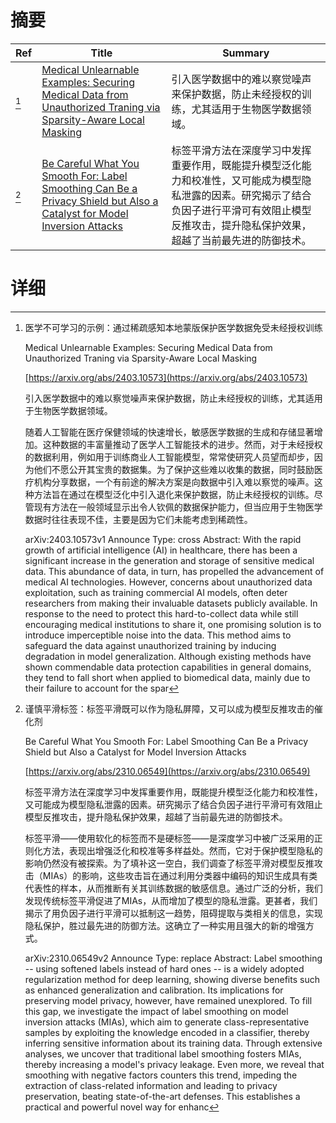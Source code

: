 # 摘要

| Ref | Title | Summary |
| --- | --- | --- |
| [^1] | [Medical Unlearnable Examples: Securing Medical Data from Unauthorized Traning via Sparsity-Aware Local Masking](https://arxiv.org/abs/2403.10573) | 引入医学数据中的难以察觉噪声来保护数据，防止未经授权的训练，尤其适用于生物医学数据领域。 |
| [^2] | [Be Careful What You Smooth For: Label Smoothing Can Be a Privacy Shield but Also a Catalyst for Model Inversion Attacks](https://arxiv.org/abs/2310.06549) | 标签平滑方法在深度学习中发挥重要作用，既能提升模型泛化能力和校准性，又可能成为模型隐私泄露的因素。研究揭示了结合负因子进行平滑可有效阻止模型反推攻击，提升隐私保护效果，超越了当前最先进的防御技术。 |

# 详细

[^1]: 医学不可学习的示例：通过稀疏感知本地蒙版保护医学数据免受未经授权训练

    Medical Unlearnable Examples: Securing Medical Data from Unauthorized Traning via Sparsity-Aware Local Masking

    [https://arxiv.org/abs/2403.10573](https://arxiv.org/abs/2403.10573)

    引入医学数据中的难以察觉噪声来保护数据，防止未经授权的训练，尤其适用于生物医学数据领域。

    

    随着人工智能在医疗保健领域的快速增长，敏感医学数据的生成和存储显著增加。这种数据的丰富量推动了医学人工智能技术的进步。然而，对于未经授权的数据利用，例如用于训练商业人工智能模型，常常使研究人员望而却步，因为他们不愿公开其宝贵的数据集。为了保护这些难以收集的数据，同时鼓励医疗机构分享数据，一个有前途的解决方案是向数据中引入难以察觉的噪声。这种方法旨在通过在模型泛化中引入退化来保护数据，防止未经授权的训练。尽管现有方法在一般领域显示出令人钦佩的数据保护能力，但当应用于生物医学数据时往往表现不佳，主要是因为它们未能考虑到稀疏性。

    arXiv:2403.10573v1 Announce Type: cross  Abstract: With the rapid growth of artificial intelligence (AI) in healthcare, there has been a significant increase in the generation and storage of sensitive medical data. This abundance of data, in turn, has propelled the advancement of medical AI technologies. However, concerns about unauthorized data exploitation, such as training commercial AI models, often deter researchers from making their invaluable datasets publicly available. In response to the need to protect this hard-to-collect data while still encouraging medical institutions to share it, one promising solution is to introduce imperceptible noise into the data. This method aims to safeguard the data against unauthorized training by inducing degradation in model generalization. Although existing methods have shown commendable data protection capabilities in general domains, they tend to fall short when applied to biomedical data, mainly due to their failure to account for the spar
    
[^2]: 谨慎平滑标签：标签平滑既可以作为隐私屏障，又可以成为模型反推攻击的催化剂

    Be Careful What You Smooth For: Label Smoothing Can Be a Privacy Shield but Also a Catalyst for Model Inversion Attacks

    [https://arxiv.org/abs/2310.06549](https://arxiv.org/abs/2310.06549)

    标签平滑方法在深度学习中发挥重要作用，既能提升模型泛化能力和校准性，又可能成为模型隐私泄露的因素。研究揭示了结合负因子进行平滑可有效阻止模型反推攻击，提升隐私保护效果，超越了当前最先进的防御技术。

    

    标签平滑——使用软化的标签而不是硬标签——是深度学习中被广泛采用的正则化方法，表现出增强泛化和校准等多样益处。然而，它对于保护模型隐私的影响仍然没有被探索。为了填补这一空白，我们调查了标签平滑对模型反推攻击（MIAs）的影响，这些攻击旨在通过利用分类器中编码的知识生成具有类代表性的样本，从而推断有关其训练数据的敏感信息。通过广泛的分析，我们发现传统标签平滑促进了MIAs，从而增加了模型的隐私泄露。更甚者，我们揭示了用负因子进行平滑可以抵制这一趋势，阻碍提取与类相关的信息，实现隐私保护，胜过最先进的防御方法。这确立了一种实用且强大的新的增强方式。

    arXiv:2310.06549v2 Announce Type: replace  Abstract: Label smoothing -- using softened labels instead of hard ones -- is a widely adopted regularization method for deep learning, showing diverse benefits such as enhanced generalization and calibration. Its implications for preserving model privacy, however, have remained unexplored. To fill this gap, we investigate the impact of label smoothing on model inversion attacks (MIAs), which aim to generate class-representative samples by exploiting the knowledge encoded in a classifier, thereby inferring sensitive information about its training data. Through extensive analyses, we uncover that traditional label smoothing fosters MIAs, thereby increasing a model's privacy leakage. Even more, we reveal that smoothing with negative factors counters this trend, impeding the extraction of class-related information and leading to privacy preservation, beating state-of-the-art defenses. This establishes a practical and powerful novel way for enhanc
    

